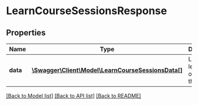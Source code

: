 # LearnCourseSessionsResponse

## Properties
Name | Type | Description | Notes
------------ | ------------- | ------------- | -------------
**data** | [**\Swagger\Client\Model\LearnCourseSessionsData[]**](LearnCourseSessionsData.md) | List of learning objects in the course | 

[[Back to Model list]](../README.md#documentation-for-models) [[Back to API list]](../README.md#documentation-for-api-endpoints) [[Back to README]](../README.md)


